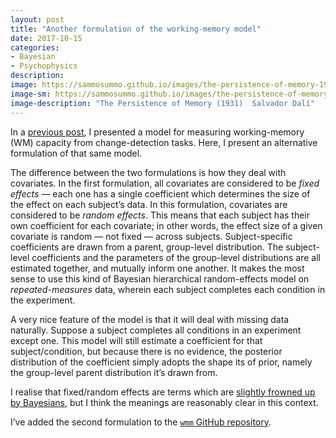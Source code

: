 ```yaml
---
layout: post
title: "Another formulation of the working-memory model"
date: 2017-10-15
categories:
- Bayesian
- Psychophysics
description:
image: https://sammosummo.github.io/images/the-persistence-of-memory-1931.jpg
image-sm: https://sammosummo.github.io/images/the-persistence-of-memory-1931.jpg
image-description: "The Persistence of Memory (1931)  Salvador Dalí"
---
```


In a [previous post](https://sammosummo.github.io/2017/10/07/wm-model/), I presented a model for measuring working-memory (WM) capacity from change-detection tasks. Here, I present an alternative formulation of that same model.

The difference between the two formulations is how they deal with covariates. In the first formulation, all covariates are considered to be *fixed effects* — each one has a single coefficient which determines the size of the effect on each subject’s data. In this formulation, covariates are considered to be *random effects*. This means that each subject has their own coefficient for each covariate; in other words, the effect size of a given covariate is random — not fixed —  across subjects. Subject-specific coefficients are drawn from a parent, group-level distribution. The subject-level coefficients and the parameters of the group-level distributions are all estimated together, and mutually inform one another. It makes the most sense to use this kind of Bayesian hierarchical random-effects model on *repeated-measures* data, wherein each subject completes each condition in the experiment.

A very nice feature of the model is that it will deal with missing data naturally. Suppose a subject completes all conditions in an experiment except one. This model will still estimate a coefficient for that subject/condition, but because there is no evidence, the posterior distribution of the coefficient simply adopts the shape its of prior, namely the group-level parent distribution it’s drawn from.

I realise that fixed/random effects are terms which are [slightly frowned up by Bayesians](http://andrewgelman.com/2005/01/25/why_i_dont_use/), but I think the meanings are reasonably clear in this context.

I’ve added the second formulation to the [`wmm` GitHub repository](https://github.com/sammosummo/wmm.git).
